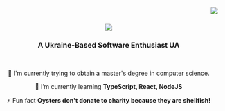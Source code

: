 <img align="right" src="https://visitor-badge.laobi.icu/badge?page_id=AM1007.AM1007" />

<h1 align="center">
    <img src="https://readme-typing-svg.herokuapp.com/?font=Ysabeau+SC&weight=600&size=24&duration=8000&pause=5000&color=48E36B&background=FFFFFF00&center=true&vCenter=true&random=false&width=435&lines=Enter+the+Realm+of+Code+Enchantment;+" />
</h1>

<h3 align="center">A Ukraine-Based Software Enthusiast UA</h3>

<br/>

<div align="center">
    
🔭 I'm currently trying to obtain a master's degree in computer science.

🌱 I’m currently learning **TypeScript, React, NodeJS**

⚡ Fun fact **Oysters don't donate to charity because they are shellfish!**

</div>
